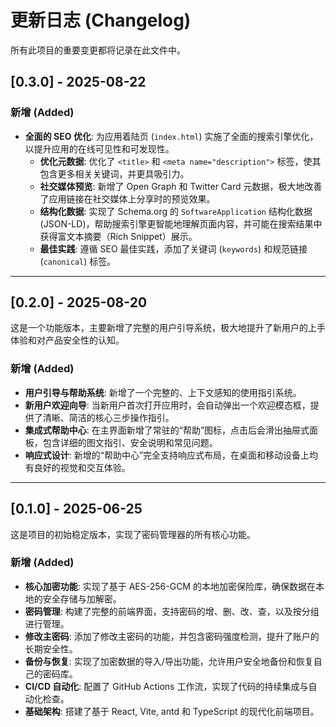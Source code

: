 # 更新日志 (Changelog)

所有此项目的重要变更都将记录在此文件中。

## [0.3.0] - 2025-08-22

### 新增 (Added)

- **全面的 SEO 优化**: 为应用着陆页 (`index.html`) 实施了全面的搜索引擎优化，以提升应用的在线可见性和可发现性。
  - **优化元数据**: 优化了 `<title>` 和 `<meta name="description">` 标签，使其包含更多相关关键词，并更具吸引力。
  - **社交媒体预览**: 新增了 Open Graph 和 Twitter Card 元数据，极大地改善了应用链接在社交媒体上分享时的预览效果。
  - **结构化数据**: 实现了 Schema.org 的 `SoftwareApplication` 结构化数据 (JSON-LD)，帮助搜索引擎更智能地理解页面内容，并可能在搜索结果中获得富文本摘要（Rich Snippet）展示。
  - **最佳实践**: 遵循 SEO 最佳实践，添加了关键词 (`keywords`) 和规范链接 (`canonical`) 标签。

---

## [0.2.0] - 2025-08-20

这是一个功能版本，主要新增了完整的用户引导系统，极大地提升了新用户的上手体验和对产品安全性的认知。

### 新增 (Added)

- **用户引导与帮助系统**: 新增了一个完整的、上下文感知的使用指引系统。
- **新用户欢迎向导**: 当新用户首次打开应用时，会自动弹出一个欢迎模态框，提供了清晰、简洁的核心三步操作指引。
- **集成式帮助中心**: 在主界面新增了常驻的“帮助”图标，点击后会滑出抽屉式面板，包含详细的图文指引、安全说明和常见问题。
- **响应式设计**: 新增的“帮助中心”完全支持响应式布局，在桌面和移动设备上均有良好的视觉和交互体验。

---

## [0.1.0] - 2025-06-25

这是项目的初始稳定版本，实现了密码管理器的所有核心功能。

### 新增 (Added)

- **核心加密功能**: 实现了基于 AES-256-GCM 的本地加密保险库，确保数据在本地的安全存储与加解密。
- **密码管理**: 构建了完整的前端界面，支持密码的增、删、改、查，以及按分组进行管理。
- **修改主密码**: 添加了修改主密码的功能，并包含密码强度检测，提升了账户的长期安全性。
- **备份与恢复**: 实现了加密数据的导入/导出功能，允许用户安全地备份和恢复自己的密码库。
- **CI/CD 自动化**: 配置了 GitHub Actions 工作流，实现了代码的持续集成与自动化检查。
- **基础架构**: 搭建了基于 React, Vite, antd 和 TypeScript 的现代化前端项目。